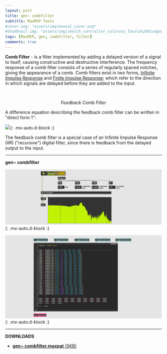 ```yaml
---
layout: post
title: gen~ combfilter
subtitle: MaxMSP Tools
#cover-img: "assets/img/manual_cover.png"
#thumbnail-img: "assets/img/sketch_controller_colorato_Tavola%20disegno%201.png"
tags: [MaxMSP, gen, combfilter, filter]
comments: true
---
```


**Comb Filter** - is a filter implemented by adding a delayed version of a signal to itself, causing constructive and destructive interference. The frequency response of a comb filter consists of a series of regularly spaced notches, giving the appearance of a comb.
Comb filters exist in two forms, [Infinite Impulse Response](https://velitch.github.io/velitch/2021-10-19-tool_gen_iir/) and [Finite Impulse Response](https://velitch.github.io/velitch/2021-10-19-tool_gen_fir/); which refer to the direction in which signals are delayed before they are added to the input.

<img src="https://velitch.github.io/velitch/assets/img/diagrams/comb.png" alt=""/>
<p style="text-align: center;"><i>Feedback Comb Filter</i></p>

A difference equation describing the feedback comb filter can be written in "direct form 1":

![](https://velitch.github.io/velitch/assets/img/diagrams/formula_comb.png){: .mx-auto.d-block :}

The feedback comb filter is a special case of an Infinite Impulse Response (IIR) ("recursive") digital filter, since there is feedback from the delayed output to the input.

______________

**gen~ combfilter**

![](https://github.com/Velitch/velitch/blob/main/assets/img/img_maxmsp/gen~%20combfilter.png?raw=true){: .mx-auto.d-block :}

![](https://github.com/Velitch/velitch/blob/main/assets/img/img_maxmsp/dsp~%20combfilter.png?raw=true){: .mx-auto.d-block :}

______________

**DOWNLOADS**

- <a href="https://velitch.github.io/velitch/assets/maxmsp_tools/filters/combfilter.zip">**gen~ combfilter.maxpat** (5KB)<a/>
